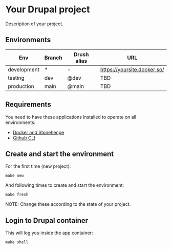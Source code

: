 # Your Drupal project

Description of your project.

## Environments

| Env         | Branch | Drush alias | URL                         |
|-------------|--------|-------------|-----------------------------|
| development | *      | -           | https://yoursite.docker.so/ |
| testing     | dev    | @dev        | TBD                         |
| production  | main   | @main       | TBD                         |

## Requirements

You need to have these applications installed to operate on all environments:

- [Docker and Stonehenge](https://github.com/druidfi/stonehenge)
- [Github CLI](https://cli.github.com/)

## Create and start the environment

For the first time (new project):

```console
make new
```

And following times to create and start the environment:

```console
make fresh
```

NOTE: Change these according to the state of your project.

## Login to Drupal container

This will log you inside the app container:

```console
make shell
```

